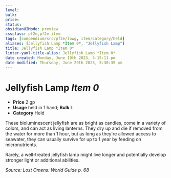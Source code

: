 ```yaml
---
level:
bulk:
price:
status:
obsidianUIMode: preview
cssclass: pf2e,pf2e-item
tags: [compendium/src/pf2e/lowg, item/category/held]
aliases: [Jellyfish Lamp *Item 0*, "Jellyfish Lamp"]
title: Jellyfish Lamp *Item 0*
linter-yaml-title-alias: Jellyfish Lamp *Item 0*
date created: Monday, June 19th 2023, 5:15:11 pm
date modified: Thursday, June 29th 2023, 5:30:39 pm
---
```


# Jellyfish Lamp *Item 0*

- **Price** 2 gp
- **Usage** held in 1 hand; **Bulk** L
- **Category** Held

These bioluminescent jellyfish are as bright as candles, come in a variety of colors, and can act as living lanterns. They dry up and die if removed from the water for more than 1 hour, but as long as they're allowed access to seawater, they can usually survive for up to 1 year by feeding on micronutrients.

Rarely, a well-treated jellyfish lamp might live longer and potentially develop stronger light or additional abilities.

*Source: Lost Omens: World Guide p. 68*
